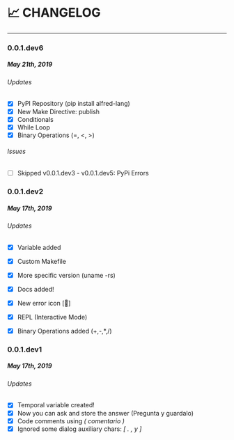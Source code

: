 # :chart_with_upwards_trend: CHANGELOG
---
### 0.0.1.dev6
##### May 21th, 2019

###### Updates
- [x] PyPI Repository (pip install alfred-lang)
- [x] New Make Directive: publish
- [x] Conditionals
- [x] While Loop
- [x] Binary Operations (=, <, >)

###### Issues
- [ ] Skipped v0.0.1.dev3 - v0.0.1.dev5: PyPi Errors

### 0.0.1.dev2
##### May 17th, 2019

###### Updates
- [x] Variable added
- [x] Custom Makefile
- [x] More specific version (uname -rs)
- [x] Docs added!
- [x] New error icon [🐛]
- [x] REPL (Interactive Mode)
- [x] Binary Operations added (+,-,\*,/)


### 0.0.1.dev1
##### May 17th, 2019

###### Updates
- [x] Temporal variable created!
- [x] Now you can ask and store the answer (Pregunta y guardalo)
- [x] Code comments using *( comentario )*
- [x] Ignored some dialog auxiliary chars: *[ . , y ]*
